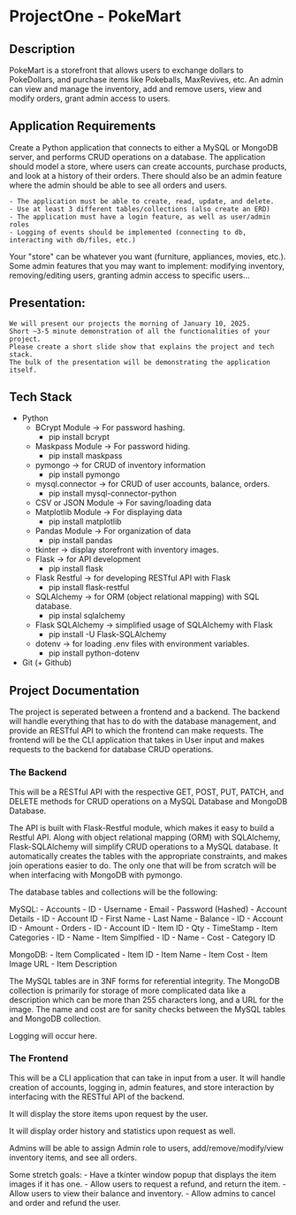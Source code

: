 # ProjectOne - PokeMart

## Description
PokeMart is a storefront that allows users to exchange dollars to PokeDollars, and purchase items like Pokeballs, MaxRevives, etc. An admin can view and manage the inventory, add and remove users, view and modify orders, grant admin access to users.     

## Application Requirements
Create a Python application that connects to either a MySQL or MongoDB server,
and performs CRUD operations on a database. The application should model a store,
where users can create accounts, purchase products, and look at a history of their
orders. There should also be an admin feature where the admin should be able to 
see all orders and users. 

    - The application must be able to create, read, update, and delete.
    - Use at least 3 different tables/collections (also create an ERD)
    - The application must have a login feature, as well as user/admin roles
    - Logging of events should be implemented (connecting to db, interacting with db/files, etc.)

Your "store" can be whatever you want (furniture, appliances, movies, etc.). Some 
admin features that you may want to implement: modifying inventory, removing/editing users,
granting admin access to specific users...

## Presentation:
    We will present our projects the morning of January 10, 2025.
    Short ~3-5 minute demonstration of all the functionalities of your project.
    Please create a short slide show that explains the project and tech stack.
    The bulk of the presentation will be demonstrating the application itself.

## Tech Stack
- Python
    - BCrypt Module -> For password hashing.
        - pip install bcrypt
    - Maskpass Module -> For password hiding.
        - pip install maskpass
    - pymongo -> for CRUD of inventory information
        - pip install pymongo
    - mysql.connector -> for CRUD of user accounts, balance, orders.
        - pip install mysql-connector-python
    - CSV or JSON Module -> For saving/loading data
    - Matplotlib Module -> For displaying data
        - pip install matplotlib
    - Pandas Module -> For organization of data
        - pip install pandas
    - tkinter -> display storefront with inventory images.
    - Flask -> for API development
        - pip install flask
    - Flask Restful -> for developing RESTful API with Flask
        - pip install flask-restful
    - SQLAlchemy -> for ORM (object relational mapping) with SQL database.
        - pip instal sqlalchemy
    - Flask SQLAlchemy -> simplified usage of SQLAlchemy with Flask
        - pip install -U Flask-SQLAlchemy
    - dotenv -> for loading .env files with environment variables.
        - pip install python-dotenv
- Git (+ Github)

## Project Documentation

The project is seperated between a frontend and a backend. The backend will handle everything that has to do with the database management, and provide an RESTful API to which the frontend can make requests. The frontend will be the CLI application that takes in User input and makes requests to the backend for database CRUD operations. 

### The Backend

This will be a RESTful API with the respective GET, POST, PUT, PATCH, and DELETE methods for CRUD operations on a MySQL Database and MongoDB Database.

The API is built with Flask-Restful module, which makes it easy to build a Restful API. Along with object relational mapping (ORM) with SQLAlchemy, Flask-SQLAlchemy will simplify CRUD operations to a MySQL database. It automatically creates the tables with the appropriate constraints, and makes join operations easier to do. The only one that will be from scratch will be when interfacing with MongoDB with pymongo.

The database tables and collections will be the following:

MySQL:
    - Accounts
        - ID
        - Username
        - Email
        - Password (Hashed)
    - Account Details
        - ID
        - Account ID
        - First Name
        - Last Name
    - Balance
        - ID
        - Account ID
        - Amount
    - Orders
        - ID
        - Account ID
        - Item ID
        - Qty
        - TimeStamp
    - Item Categories
        - ID
        - Name
    - Item Simplfied
        - ID
        - Name
        - Cost
        - Category ID

MongoDB:
    - Item Complicated
        - Item ID
        - Item Name
        - Item Cost
        - Item Image URL
        - Item Description

The MySQL tables are in 3NF forms for referential integrity. The MongoDB collection is primarily for storage of more complicated data like a description which can be more than 255 characters long, and a URL for the image. The name and cost are for sanity checks between the MySQL tables and MongoDB collection.

Logging will occur here.


### The Frontend

This will be a CLI application that can take in input from a user. It will handle creation of accounts, logging in, admin features, and store interaction by interfacing with the RESTful API of the backend.

It will display the store items upon request by the user. 

It will display order history and statistics upon request as well.

Admins will be able to assign Admin role to users, add/remove/modify/view inventory items, and see all orders.

Some stretch goals:
    - Have a tkinter window popup that displays the item images if it has one.
    - Allow users to request a refund, and return the item.
    - Allow users to view their balance and inventory.
    - Allow admins to cancel and order and refund the user. 